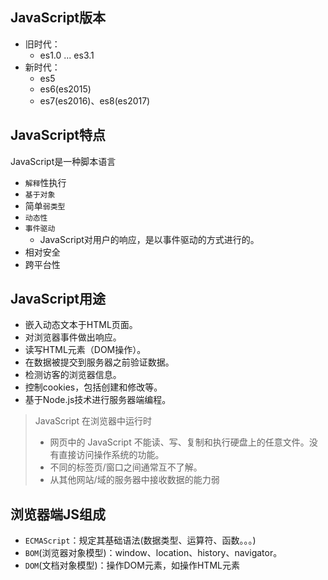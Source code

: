 ## JavaScript版本

- 旧时代：
  - es1.0 ... es3.1
- 新时代：
  - es5
  - es6(es2015)
  - es7(es2016)、es8(es2017)



## JavaScript特点

JavaScript是一种脚本语言

+ `解释`性执行
+ `基于对象`
+ 简单`弱类型`
+ `动态性`
+ `事件驱动`
  + JavaScript对用户的响应，是以事件驱动的方式进行的。
+ 相对安全
+ 跨平台性



## JavaScript用途

+ 嵌入动态文本于HTML页面。 
+ 对浏览器事件做出响应。
+ 读写HTML元素（DOM操作）。
+ 在数据被提交到服务器之前验证数据。
+ 检测访客的浏览器信息。
+ 控制cookies，包括创建和修改等。
+ 基于Node.js技术进行服务器端编程。 



> JavaScript 在浏览器中运行时
>
> + 网页中的 JavaScript 不能读、写、复制和执行硬盘上的任意文件。没有直接访问操作系统的功能。
> + 不同的标签页/窗口之间通常互不了解。
> + 从其他网站/域的服务器中接收数据的能力弱



## 浏览器端JS组成

+ `ECMAScript`：规定其基础语法(数据类型、运算符、函数。。。)
+ `BOM`(浏览器对象模型)：window、location、history、navigator。
+ `DOM`(文档对象模型)：操作DOM元素，如操作HTML元素





